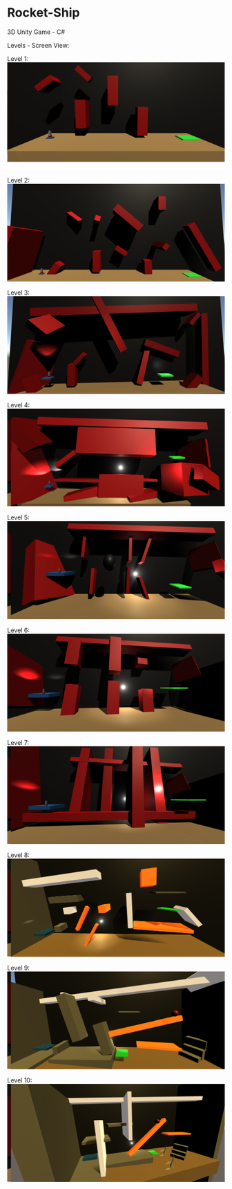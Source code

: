 # Rocket-Ship

3D Unity Game - C#

Levels - Screen View:

Level 1:
![alt text](https://github.com/EvyatarHaim1/Rocket-Ship/blob/main/Assets/Images/level-1.png)

Level 2:
![alt text](https://github.com/EvyatarHaim1/Rocket-Ship/blob/main/Assets/Images/level-2.png)

Level 3:
![alt text](https://github.com/EvyatarHaim1/Rocket-Ship/blob/main/Assets/Images/level-3.png)

Level 4:
![alt text](https://github.com/EvyatarHaim1/Rocket-Ship/blob/main/Assets/Images/level-4.png)

Level 5:
![alt text](https://github.com/EvyatarHaim1/Rocket-Ship/blob/main/Assets/Images/level-5.png)

Level 6:
![alt text](https://github.com/EvyatarHaim1/Rocket-Ship/blob/main/Assets/Images/level-6.png)

Level 7:
![alt text](https://github.com/EvyatarHaim1/Rocket-Ship/blob/main/Assets/Images/level-7.png)

Level 8:
![alt text](https://github.com/EvyatarHaim1/Rocket-Ship/blob/main/Assets/Images/level-8.png)

Level 9:
![alt text](https://github.com/EvyatarHaim1/Rocket-Ship/blob/main/Assets/Images/level-9.png)

Level 10:
![alt text](https://github.com/EvyatarHaim1/Rocket-Ship/blob/main/Assets/Images/level-10.png)
